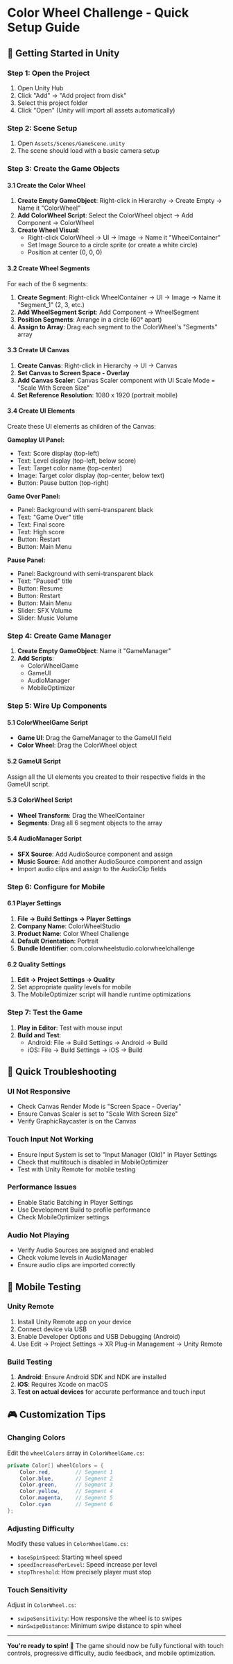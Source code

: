 # Color Wheel Challenge - Quick Setup Guide

## 🚀 Getting Started in Unity

### Step 1: Open the Project
1. Open Unity Hub
2. Click "Add" → "Add project from disk"
3. Select this project folder
4. Click "Open" (Unity will import all assets automatically)

### Step 2: Scene Setup
1. Open `Assets/Scenes/GameScene.unity`
2. The scene should load with a basic camera setup

### Step 3: Create the Game Objects

#### 3.1 Create the Color Wheel
1. **Create Empty GameObject**: Right-click in Hierarchy → Create Empty → Name it "ColorWheel"
2. **Add ColorWheel Script**: Select the ColorWheel object → Add Component → ColorWheel
3. **Create Wheel Visual**: 
   - Right-click ColorWheel → UI → Image → Name it "WheelContainer"
   - Set Image Source to a circle sprite (or create a white circle)
   - Position at center (0, 0, 0)

#### 3.2 Create Wheel Segments
For each of the 6 segments:
1. **Create Segment**: Right-click WheelContainer → UI → Image → Name it "Segment_1" (2, 3, etc.)
2. **Add WheelSegment Script**: Add Component → WheelSegment
3. **Position Segments**: Arrange in a circle (60° apart)
4. **Assign to Array**: Drag each segment to the ColorWheel's "Segments" array

#### 3.3 Create UI Canvas
1. **Create Canvas**: Right-click in Hierarchy → UI → Canvas
2. **Set Canvas to Screen Space - Overlay**
3. **Add Canvas Scaler**: Canvas Scaler component with UI Scale Mode = "Scale With Screen Size"
4. **Set Reference Resolution**: 1080 x 1920 (portrait mobile)

#### 3.4 Create UI Elements
Create these UI elements as children of the Canvas:

**Gameplay UI Panel:**
- Text: Score display (top-left)
- Text: Level display (top-left, below score)
- Text: Target color name (top-center)
- Image: Target color display (top-center, below text)
- Button: Pause button (top-right)

**Game Over Panel:**
- Panel: Background with semi-transparent black
- Text: "Game Over" title
- Text: Final score
- Text: High score
- Button: Restart
- Button: Main Menu

**Pause Panel:**
- Panel: Background with semi-transparent black
- Text: "Paused" title
- Button: Resume
- Button: Restart
- Button: Main Menu
- Slider: SFX Volume
- Slider: Music Volume

### Step 4: Create Game Manager
1. **Create Empty GameObject**: Name it "GameManager"
2. **Add Scripts**: 
   - ColorWheelGame
   - GameUI
   - AudioManager
   - MobileOptimizer

### Step 5: Wire Up Components

#### 5.1 ColorWheelGame Script
- **Game UI**: Drag the GameManager to the GameUI field
- **Color Wheel**: Drag the ColorWheel object

#### 5.2 GameUI Script
Assign all the UI elements you created to their respective fields in the GameUI script.

#### 5.3 ColorWheel Script
- **Wheel Transform**: Drag the WheelContainer
- **Segments**: Drag all 6 segment objects to the array

#### 5.4 AudioManager Script
- **SFX Source**: Add AudioSource component and assign
- **Music Source**: Add another AudioSource component and assign
- Import audio clips and assign to the AudioClip fields

### Step 6: Configure for Mobile

#### 6.1 Player Settings
1. **File → Build Settings → Player Settings**
2. **Company Name**: ColorWheelStudio
3. **Product Name**: Color Wheel Challenge
4. **Default Orientation**: Portrait
5. **Bundle Identifier**: com.colorwheelstudio.colorwheelchallenge

#### 6.2 Quality Settings
1. **Edit → Project Settings → Quality**
2. Set appropriate quality levels for mobile
3. The MobileOptimizer script will handle runtime optimizations

### Step 7: Test the Game
1. **Play in Editor**: Test with mouse input
2. **Build and Test**: 
   - Android: File → Build Settings → Android → Build
   - iOS: File → Build Settings → iOS → Build

## 🔧 Quick Troubleshooting

### UI Not Responsive
- Check Canvas Render Mode is "Screen Space - Overlay"
- Ensure Canvas Scaler is set to "Scale With Screen Size"
- Verify GraphicRaycaster is on the Canvas

### Touch Input Not Working
- Ensure Input System is set to "Input Manager (Old)" in Player Settings
- Check that multitouch is disabled in MobileOptimizer
- Test with Unity Remote for mobile testing

### Performance Issues
- Enable Static Batching in Player Settings
- Use Development Build to profile performance
- Check MobileOptimizer settings

### Audio Not Playing
- Verify Audio Sources are assigned and enabled
- Check volume levels in AudioManager
- Ensure audio clips are imported correctly

## 📱 Mobile Testing

### Unity Remote
1. Install Unity Remote app on your device
2. Connect device via USB
3. Enable Developer Options and USB Debugging (Android)
4. Use Edit → Project Settings → XR Plug-in Management → Unity Remote

### Build Testing
1. **Android**: Ensure Android SDK and NDK are installed
2. **iOS**: Requires Xcode on macOS
3. **Test on actual devices** for accurate performance and touch input

## 🎮 Customization Tips

### Changing Colors
Edit the `wheelColors` array in `ColorWheelGame.cs`:
```csharp
private Color[] wheelColors = {
    Color.red,        // Segment 1
    Color.blue,       // Segment 2
    Color.green,      // Segment 3
    Color.yellow,     // Segment 4
    Color.magenta,    // Segment 5
    Color.cyan        // Segment 6
};
```

### Adjusting Difficulty
Modify these values in `ColorWheelGame.cs`:
- `baseSpinSpeed`: Starting wheel speed
- `speedIncreasePerLevel`: Speed increase per level
- `stopThreshold`: How precisely player must stop

### Touch Sensitivity
Adjust in `ColorWheel.cs`:
- `swipeSensitivity`: How responsive the wheel is to swipes
- `minSwipeDistance`: Minimum swipe distance to spin wheel

---

**You're ready to spin! 🎨** The game should now be fully functional with touch controls, progressive difficulty, audio feedback, and mobile optimization.